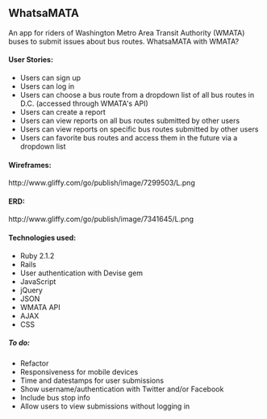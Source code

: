 <h2>WhatsaMATA</h2>

An app for riders of Washington Metro Area Transit Authority (WMATA) buses to submit issues about bus routes. WhatsaMATA with WMATA?

<h4>User Stories:</h4>
<ul>
<li>Users can sign up</li>
<li>Users can log in</li>
<li>Users can choose a bus route from a dropdown list of all bus routes in D.C. (accessed through WMATA's API)</li>
<li>Users can create a report</li>
<li>Users can view reports on all bus routes submitted by other users</li>
<li>Users can view reports on specific bus routes submitted by other users</li>
<li>Users can favorite bus routes and access them in the future via a dropdown list</li>
</ul>

<h4>Wireframes:</h4>
<p>http://www.gliffy.com/go/publish/image/7299503/L.png</p>

<h4>ERD:</h4>
<p>http://www.gliffy.com/go/publish/image/7341645/L.png</p>

<h4>Technologies used:</h4>
<ul>
<li>Ruby 2.1.2</li>
<li>Rails</li>
<li>User authentication with Devise gem</li>
<li>JavaScript</li>
<li>jQuery</li>
<li>JSON</li>
<li>WMATA API</li>
<li>AJAX</li>
<li>CSS</li>
</ul>

<h5>To do:</h5>
<ul>
<li>Refactor</li>
<li>Responsiveness for mobile devices</li>
<li>Time and datestamps for user submissions</li>
<li>Show username/authentication with Twitter and/or Facebook</li>
<li>Include bus stop info</li>
<li>Allow users to view submissions without logging in</li>
</ul>
